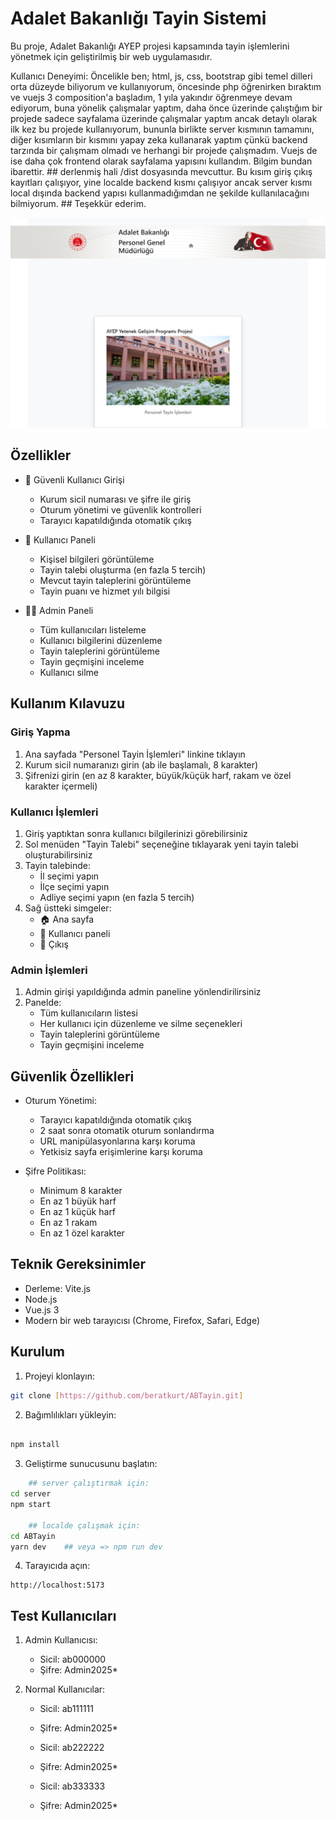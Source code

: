 # Adalet Bakanlığı Tayin Sistemi

Bu proje, Adalet Bakanlığı AYEP projesi kapsamında tayin işlemlerini yönetmek için geliştirilmiş bir web uygulamasıdır.

Kullanıcı Deneyimi: 
Öncelikle ben; html, js, css, bootstrap gibi temel dilleri orta düzeyde biliyorum ve kullanıyorum, öncesinde php öğrenirken bıraktım ve vuejs 3 composition'a başladım, 1 yıla yakındır öğrenmeye devam ediyorum, buna yönelik çalışmalar yaptım, daha önce üzerinde çalıştığım bir projede sadece sayfalama üzerinde çalışmalar yaptım ancak detaylı olarak ilk kez bu projede kullanıyorum, bununla birlikte server kısmının tamamını, diğer kısımların bir kısmını yapay zeka kullanarak yaptım çünkü backend tarzında bir çalışmam olmadı ve  herhangi bir projede çalışmadım. Vuejs de ise daha çok frontend olarak sayfalama yapısını kullandım. Bilgim bundan ibarettir. ## derlenmiş hali /dist dosyasında mevcuttur. Bu kısım giriş çıkış kayıtları çalışıyor, yine localde backend kısmı çalışıyor ancak server kısmı local dışında backend yapısı kullanmadığımdan ne şekilde kullanılacağını bilmiyorum. ##   Teşekkür ederim.  

![Site Görünümü](./site-screenshot.png)

## Özellikler

- 🔐 Güvenli Kullanıcı Girişi
  - Kurum sicil numarası ve şifre ile giriş
  - Oturum yönetimi ve güvenlik kontrolleri
  - Tarayıcı kapatıldığında otomatik çıkış

- 👤 Kullanıcı Paneli
  - Kişisel bilgileri görüntüleme
  - Tayin talebi oluşturma (en fazla 5 tercih)
  - Mevcut tayin taleplerini görüntüleme
  - Tayin puanı ve hizmet yılı bilgisi

- 👨‍💼 Admin Paneli
  - Tüm kullanıcıları listeleme
  - Kullanıcı bilgilerini düzenleme
  - Tayin taleplerini görüntüleme
  - Tayin geçmişini inceleme
  - Kullanıcı silme

## Kullanım Kılavuzu

### Giriş Yapma
1. Ana sayfada "Personel Tayin İşlemleri" linkine tıklayın
2. Kurum sicil numaranızı girin (ab ile başlamalı, 8 karakter)
3. Şifrenizi girin (en az 8 karakter, büyük/küçük harf, rakam ve özel karakter içermeli)

### Kullanıcı İşlemleri
1. Giriş yaptıktan sonra kullanıcı bilgilerinizi görebilirsiniz
2. Sol menüden "Tayin Talebi" seçeneğine tıklayarak yeni tayin talebi oluşturabilirsiniz
3. Tayin talebinde:
   - İl seçimi yapın
   - İlçe seçimi yapın
   - Adliye seçimi yapın (en fazla 5 tercih)
4. Sağ üstteki simgeler:
   - 🏠 Ana sayfa
   - 👤 Kullanıcı paneli
   - 🚪 Çıkış

### Admin İşlemleri
1. Admin girişi yapıldığında admin paneline yönlendirilirsiniz
2. Panelde:
   - Tüm kullanıcıların listesi
   - Her kullanıcı için düzenleme ve silme seçenekleri
   - Tayin taleplerini görüntüleme
   - Tayin geçmişini inceleme

## Güvenlik Özellikleri

- Oturum Yönetimi:
  - Tarayıcı kapatıldığında otomatik çıkış
  - 2 saat sonra otomatik oturum sonlandırma
  - URL manipülasyonlarına karşı koruma
  - Yetkisiz sayfa erişimlerine karşı koruma

- Şifre Politikası:
  - Minimum 8 karakter
  - En az 1 büyük harf
  - En az 1 küçük harf
  - En az 1 rakam
  - En az 1 özel karakter

## Teknik Gereksinimler
- Derleme: Vite.js
- Node.js
- Vue.js 3
- Modern bir web tarayıcısı (Chrome, Firefox, Safari, Edge)

## Kurulum

1. Projeyi klonlayın:
```bash
git clone [https://github.com/beratkurt/ABTayin.git]
```

2. Bağımlılıkları yükleyin:
```bash

npm install
```

3. Geliştirme sunucusunu başlatın:
```bash
    ## server çalıştırmak için: 
cd server
npm start

    ## localde çalışmak için: 
cd ABTayin
yarn dev    ## veya => npm run dev 

```


4. Tarayıcıda açın:
```
http://localhost:5173
```


## Test Kullanıcıları

1. Admin Kullanıcısı:
   - Sicil: ab000000
   - Şifre: Admin2025*

2. Normal Kullanıcılar:
   - Sicil: ab111111
   - Şifre: Admin2025* 

   - Sicil: ab222222
   - Şifre: Admin2025* 

   - Sicil: ab333333
   - Şifre: Admin2025* 